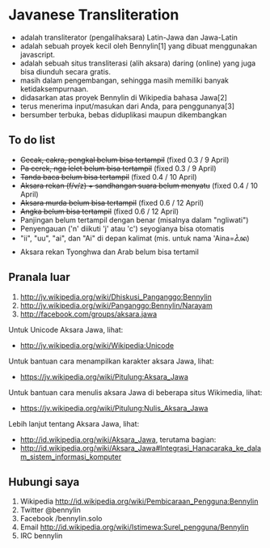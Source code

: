 Javanese Transliteration
========================

* adalah transliterator (pengalihaksara) Latin-Jawa dan Jawa-Latin
* adalah sebuah proyek kecil oleh Bennylin[1] yang dibuat menggunakan javascript.
* adalah sebuah situs transliterasi (alih aksara) daring (online) yang juga bisa diunduh secara gratis.
* masih dalam pengembangan, sehingga masih memiliki banyak ketidaksempurnaan.
* didasarkan atas proyek Bennylin di Wikipedia bahasa Jawa[2]
* terus menerima input/masukan dari Anda, para penggunanya[3]
* bersumber terbuka, bebas diduplikasi maupun dikembangkan

To do list
----------
* <s>Cecak, cakra, pengkal belum bisa tertampil</s> (fixed 0.3 / 9 April)
* <s>Pa cerek, nga lelet belum bisa tertampil</s> (fixed 0.3 / 9 April)
* <s>Tanda baca belum bisa tertampil</s> (fixed 0.4 / 10 April)
* <s>Aksara rekan (f/v/z) + sandhangan suara belum menyatu</s> (fixed 0.4 / 10 April)
* <s>Aksara murda belum bisa tertampil</s> (fixed 0.6 / 12 April)
* <s>Angka belum bisa tertampil</s> (fixed 0.6 / 12 April)
* Panjingan belum tertampil dengan benar (misalnya dalam "ngliwati")
* Penyengauan ('n' diikuti 'j' atau 'c') seyogianya bisa otomatis
* "ii", "uu", "ai", dan "Ai" di depan kalimat (mis. untuk nama 'Aina=ꦍꦤ)
* Aksara rekan Tyonghwa dan Arab belum bisa tertamil

Pranala luar
------------
1. http://jv.wikipedia.org/wiki/Dhiskusi_Panganggo:Bennylin
2. http://jv.wikipedia.org/wiki/Panganggo:Bennylin/Narayam
3. http://facebook.com/groups/aksara.jawa

Untuk Unicode Aksara Jawa, lihat:
* http://jv.wikipedia.org/wiki/Wikipedia:Unicode

Untuk bantuan cara menampilkan karakter aksara Jawa, lihat:
* https://jv.wikipedia.org/wiki/Pitulung:Aksara_Jawa

Untuk bantuan cara menulis aksara Jawa di beberapa situs Wikimedia, lihat:
* https://jv.wikipedia.org/wiki/Pitulung:Nulis_Aksara_Jawa

Lebih lanjut tentang Aksara Jawa, lihat:
* http://id.wikipedia.org/wiki/Aksara_Jawa, terutama bagian: 
* http://id.wikipedia.org/wiki/Aksara_Jawa#Integrasi_Hanacaraka_ke_dalam_sistem_informasi_komputer

Hubungi saya
------------
1. Wikipedia http://id.wikipedia.org/wiki/Pembicaraan_Pengguna:Bennylin
2. Twitter @bennylin
3. Facebook /bennylin.solo
4. Email http://id.wikipedia.org/wiki/Istimewa:Surel_pengguna/Bennylin
5. IRC bennylin
